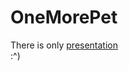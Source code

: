 # OneMorePet

There is only [presentation](https://docs.google.com/presentation/d/13URDwTgtGv1B_KVNqwQ5dszCVNtHS9kj47s_LN7Gxdo/edit#slide=id.p)  
:^)
